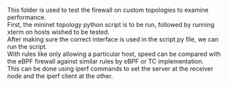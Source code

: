 This folder is used to test the firewall on custom topologies to examine performance. <br>
First, the mininet topology python script is to be run, followed by running xterm on hosts wished to be tested. <br>
After making sure the correct interface is used in the script.py file, we can run the script. <br>
With rules like only allowing a particular host, speed can be compared with the eBPF firewall against similar rules by eBPF or TC implementation. <br>
This can be done using iperf commands to set the server at the receiver node and the iperf client at the other.
